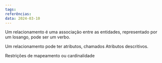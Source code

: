 ```yaml
---
tags: 
referências: 
data: 2024-03-10
---
```

Um relacionamento é uma associação entre as entidades, representado por um losango, pode ser um verbo.

Um relacionamento pode ter atributos, chamados Atributos descritivos.

Restrições de mapeamento ou cardinalidade
